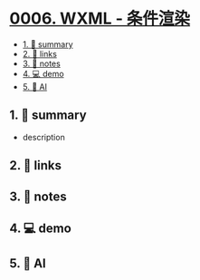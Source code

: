 # [0006. WXML - 条件渲染](https://github.com/Tdahuyou/miniprogram-wechat/tree/main/0006.%20WXML%20-%20%E6%9D%A1%E4%BB%B6%E6%B8%B2%E6%9F%93)


<!-- region:toc -->
- [1. 📝 summary](#1--summary)
- [2. 🔗 links](#2--links)
- [3. 📒 notes](#3--notes)
- [4. 💻 demo](#4--demo)
- [5. 🤖 AI](#5--ai)
<!-- endregion:toc -->

## 1. 📝 summary
  - description

## 2. 🔗 links
## 3. 📒 notes
## 4. 💻 demo
## 5. 🤖 AI